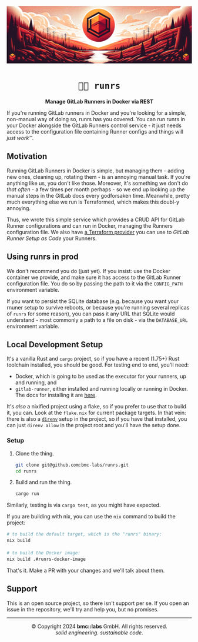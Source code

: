 <div align="center">

<img src="./assets/runrs-banner-1024px.jpg" />
<br/>

# `🏃🏽 runrs`

**Manage GitLab Runners in Docker via REST**

</div>

If you're running GitLab runners in Docker and you're looking for a simple, non-manual way of doing
so, runrs has you covered. You can run runrs in your Docker alongside the GitLab Runners control
service - it just needs access to the configuration file containing Runner configs and things will
_just work™_.


## Motivation

Running GitLab Runners in Docker is simple, but managing them - adding new ones, cleaning up,
rotating them - is an annoying manual task. If you're anything like us, you don't like those.
Moreover, it's something we don't do _that often_ - a few times per month perhaps - so we end up
looking up the manual steps in the GitLab docs every godforsaken time. Meanwhile, pretty much
everything else we run is Terraformed, which makes this doubl-y annoying.

Thus, we wrote this simple service which provides a CRUD API for GitLab Runner configurations and
can run in Docker, managing the Runners configuration file. We also have [a Terraform
provider](https://github.com/bmc-labs/terraform-provider-peripheral) you can use to _GitLab Runner
Setup as Code_ your Runners.


## Using runrs in prod

We don't recommend you do (just yet). If you insist: use the Docker container we provide, and make
sure it has access to the GitLab Runner configuration file. You do so by passing the path to it via
the `CONFIG_PATH` environment variable.

If you want to persist the SQLite database (e.g. because you want your rnuner setup to survive
reboots, or because you're running several replicas of `runrs` for some reason), you can pass it any
URL that SQLite would understand - most commonly a path to a file on disk - via the `DATABASE_URL`
environment variable.


## Local Development Setup

It's a vanilla Rust and `cargo` project, so if you have a recent (1.75+) Rust toolchain installed,
you should be good. For testing end to end, you'll need:

- Docker, which is going to be used as the executor for your runners, up and running, and
- `gitlab-runner`, either installed and running locally or running in Docker. The docs for
  installing it are [here](https://docs.gitlab.com/runner/install/osx.html).

It's _also_ a nixified project using a flake, so if you prefer to use that to build it, you can.
Look at the `flake.nix` for current package targets. In that vein: there is also a
[`direnv`](https://direnv.net/) setup in the project, so if you have that installed, you can just
`direnv allow` in the project root and you'll have the setup done.

### Setup

1. Clone the thing.
   ```bash
   git clone git@github.com:bmc-labs/runrs.git
   cd runrs
   ```
1. Build and run the thing.
   ```bash
   cargo run
   ```

Similarly, testing is via `cargo test`, as you might have expected.

If you are building with nix, you can use the `nix` command to build the project:

```bash
# to build the default target, which is the "runrs" binary:
nix build

# to build the Docker image:
nix build .#runrs-docker-image
```

That's it. Make a PR with your changes and we'll talk about them.


## Support

This is an open source project, so there isn't support per se. If you open an issue in the
repository, we'll try and help you, but no promises.

---

<div align="center">
© Copyright 2024 <b>bmc::labs</b> GmbH. All rights reserved.<br />
<em>solid engineering. sustainable code.</em>
</div>
